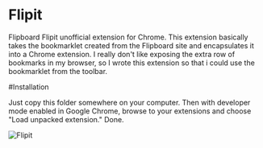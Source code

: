 Flipit
======

Flipboard Flipit unofficial extension for Chrome.  This extension basically takes the bookmarklet created from the Flipboard site and encapsulates it into a Chrome extension.  I really don't like exposing the extra row of bookmarks in my browser, so I wrote this extension so that i could use the bookmarklet from the toolbar.

#Installation

Just copy this folder somewhere on your computer.  Then with developer mode enabled in Google Chrome, browse to your extensions and choose "Load unpacked extension."  Done.

![Flipit](https://dl.dropbox.com/s/5ld92rmz2ujzopi/Screen_Shot_2013-03-27_at_9.06.59_AM_2x.png)
